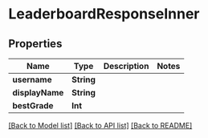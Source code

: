 # LeaderboardResponseInner

## Properties
Name | Type | Description | Notes
------------ | ------------- | ------------- | -------------
**username** | **String** |  | 
**displayName** | **String** |  | 
**bestGrade** | **Int** |  | 

[[Back to Model list]](../README.md#documentation-for-models) [[Back to API list]](../README.md#documentation-for-api-endpoints) [[Back to README]](../README.md)


